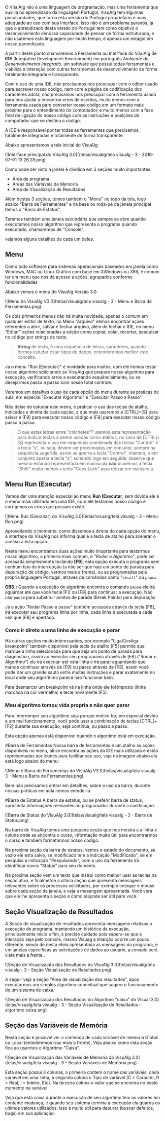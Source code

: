 O VisuAlg não é uma linguagem de programação, mas uma ferramenta que auxilia no aprendizado da linguagem Portugol, VisuAlg tem algumas peculiaridades, que torna esta versão do Portugol proprietário e mais adequado ao uso com sua Interface. Isso não é um problema paranós, já que o aprendizado desta versão do Portugal tem como objetivo o desenvolvimento denossa capacidade de pensar de forma estruturada, e não usaremos esta linguagem por muito tempo, é apenas um estágio em nosso parendizado.

A partir deste ponto chamaremos a Ferramenta ou Interface do VisuAlg de **IDE** (Integrated Development Environment) em português *Ambiente de Desenvolvimento Integrado*, um software que possui todas ferramentas e viabiliza a interação com outras ferramentas de desenvolvimento de forma totalmente integrada e transparente.

Com o uso de uma IDE, não precisamos nos preocupar com o editor usado para escrever nosso código, nem com a página de codificação dos caracteres adota, não precisamos nos preocupar com a ferramenta usada para nos ajudar a encontrar erros de escritas, muito menos com a ferramenta usada para converter nosso código em um formato mais próximo para o entendimento do computador, e muito menos com a fase final de ligação do nosso código com as instruções e posições de computador que se destina o código.

A IDE é responsável por ter todas as ferramentas que precisamos, totalmente integradas e totalmente de forma transparente.

Abaixo apresentamos a tela inicial do VisuAlg:

![Interface principal do VisuAlg 3.0](/telas/visualg/tela visualg - 3 - 2016-07-01 13.26.28.png)

Como pode ser visto a janela é dividida em 3 seções muito importantes:
* Área de programa
* Áreas das Váriáveis de Mémoria
* Área de Visualização de Resultados

Além destas 3 seções, temos também o "Menu" no topo da tela, logo abaixo "Barra de Ferramentas" e na base ou roda-pé da janela principal temos a "Barra de Estatus".

Teremos também uma janela secundária que sempre se abre quando executamos nosso algoritmo que representa o programa quando executado, chamaremos de "Console".

vejamos alguns detalhes de cada um deles.

## Menu
Como todo software para sistemas operacionais baseados em janela como Windows, MAC ou Linux Gráfico com base em XWindows ou X86, é comum ter um menu que nos dá acesso a ações, agrupados conforme funcionalidades

Abaixo vemos o menu do VisuAlg Versão 3.0:

![Menu do VisuAlg V3.0](telas/visualg/tela visualg - 3 - Menu e Barra de Ferramentas.png)

Os dois primeiros menus não há muita novidade, apenas o comum em qualquer editor de texto, no Menu "Arquivo" iremos encontrar ações referentes a abrir, salvar e fechar arquivo, além de fechar o IDE, no menu "Editar" ações relacionadas a edção como copiar, colar, recortar, pesquisar no código por strings de texto.

>**String** de texto, é uma sequência de letras, caracteres, quando formos estudar estar tipos de dados, entenderemos melhor este conceito.

Já o menu "Run (Executar)" é novidade para muitos, com ele iremos testar nosso algoritmo solicitando ao VisuAlg que prepare nosso algoritmo para execução, verificando erros e executando sequêncialmente, ou se desejarmos passo a passo com nosso total controle.

Veremos em detalhes o uso de cada opção do menu durante as praticas de aula, em especial "Executar Algoritmo" e "Executar Passo a Passo".

Não deixe de estudar este menu, e práticar o uso das teclas de atalho, indicadas a direita de cada opção, a que mais usaremos é [CTRL]+[S] para salvar e [F9] para executar nosso código e [F8] para executar nosso código passo a passo.

> O que estas letras entre "colchetes"? usamos esta representação para indicar teclas a serem usadas como atalhos, no caso de [CTRL]+[S] representa o uso em sequencia combinada das teclas "Control" e a tecla "s", ou seja, devem ser precionadas em conjunto, sempre na sequência sugerida, assim se aperta a tecla "Control", mantem, e em conjunto aperta a tecla "s", soltando logo em seguida, observe que mesmo estando representada em maiúscula **não** usaremos a tecla "Shift" muito menos a tecla "Caps Lock" para deixar em maiúscula.

## Menu Run (Executar)
Vamos dar uma atenção especial ao menu **Run (Executar**, sem dúvida ele é o menu mais utilizado em uma IDE, com ele testamos nosso código e corrigimos os erros que possam existir.

![Menu Run (Executar) do VisuAlg 3.0](telas/visualg/tela visualg - 3 - Menu Run.png)

Aproveitando o momento, como dissemos a direita de cada opção do menu, a interface do VisuAlg nos informa qual é a tecla de atalho para acelerar o acesso a esta opção.

Neste menu encontramos duas ações muito imoprtante para testarmos nosso algoritmo, a primeira mais comum, é "*Rodar o Algoritmo*", pode ser acessada simplesmente teclando **[F9]**, esta opção executa o programa sem nenhum tipo de interrupção (a não ser que haja um ponto de parada para depuração de código, vermos mais a frente), ou  as programadas pela propria linguagem Portugal, atraves de comandos como "```Leia()```" ou ```pausa```.

**OBS.:** Quando a execução de algortimo encontra o comando ```pause``` ele irá aguardar até que você tecle [F(] ou [F8] para continuar a execução. Não use ```pause``` para substituir pontos de parada (Break Points) para depuração.

Já a ação "Rodar Passo a passo" também acessada através da tecla [F8], irá executar seu programa linha por linha, cada linha é executada a cada vez que [F8] é apertado. 

### Como ir direto a uma linha de execução e parar

Há outras opções muito interessantes, por exemplo "Liga/Desliga breakpoint" também disponível pela tecla de atalho [F5] permite que marque a linha selecionada para que seja um ponto de parada para diagnostico, assim ao executar seu programama através de [F8] ("Rodar o Algoritmo") ele irá executar até esta linha e irá parar aguardando que mande continuar através de [F9] ou passo através de [F8], assim você pode dar um grande sauto entre muitas instruções e parar exatamente no local onde seu algorritimo parece não funcionar bem.

Para desmarcar um breakpoint vá na linha onde ele foi imposto (linha marcada na cor vermelha) e tecle novamente [F5].

### Meu algoritmo tomou vida propria e não quer parar
Para interromper seu algoritimo seja porque motivo for, em especial devido a um mal funcionamento, você pode usar a combinação de teclas [CTRL]+[F2] durante sua execução, seja continua, ou passo a passo.

Esta opção apenas está disponível quando o algortimo está em execução.


#Barra de Ferramentas
Nossa barra de ferramentas é um atalho as ações disponíveis no menu, ali se encontra as ações da IDE mais utilizada e estão representadas por icones para facilitar seu uso, veja na imagem abaixo ela está logo abaixo do menu:

![Menu e Barra de Ferramentas do VisuAlg V3.0](telas/visualg/tela visualg - 3 - Menu e Barra de Ferramentas.png)

Bem não precisamos entrar em detalhes, sobre o uso da barra, durante nossas práticas em aula iremos entede-la.

#Barra de Estatus
A barra de estatus, ou se preferir barra de status, apresenta informações relevantes ao programador durante a codificação.

![Barra de Status do VisuAlg 3.0](telas/visualg/tela visualg - 3 - Barra de Status.png)

Na barra do VisuAlg temos uma pequena seção que nos mostra a a linha e coluna onde se encontra o curso, informação muito útil para encontrarmos o curso e também formatarmos nosso código. 

Na proxima seção da barra de estatus, vemos o estado do documento, se vazio ele está salvo, se modificado tem a indicação "Modificado", se em pesquisa a indicação "Pesquisando", com o uso da ferramenta irá identificar novos "Status" para seu domento.

Na proxima seção vem um texto que instrui como melhor usar as teclas na seção ativa, e finalmetne a ultima seção que apresenta mensagens relevantes sobre os processos solicitados, por exemplo coloque o mouse sobre cada seção da janela, e veja a mesangem apresentada. Você verá que ele lhe apresenta a seção e como elapode ser útil para você.

## Seção Visualização de Resultados
A Seção de visualização de resultados apresenta mensagens relativas a execução do programa, mantendo um histórico da execução, principalmente inicio e fim, é preciso cuidado pois espera-se que a interação seja pelo console, masno Visuag a intarção ocorre um pouco diferente, sendo do nesta etela apresentada as mensagens do programa, e em janelas especificas as solicitações de dados ao usuário, a console será vista mais a frente..

![Seção de Visualização dos Resultados do VisuAlg 3.0](telas/visualg/tela visualg - 3 - Seção Visualização de Resultados.png)

A seguir veja a seção "Área de visualização dos resultados", apos executarmos um simples algortimo conceitual que sugere o funcionamento de um sistema de caixa.

![Seção de Visualização dos Resultados do Algoritmo "caixa" do Visual 3.0](telas/visualg/tela visualg - 3 - Seção Visualização de Resultados - algoritmo caixa.png)


## Seção das Variáveis de Memória
Nesta seção é possível ver o conteúdo de cada variável de mémoria Global ou Local (entederemos isso mais a frente).
Veja abaixo como esta seção fica ao usarmos o Algoritmo "Caixa".

![Seção de Visualização das Variáveis de Memória do VisuAlg 3.0](telas/visualg/tela visualg - 3 - Seção Variáveis de Memória.png)

Esta seção possui 3 colunas, a primeira contem o nome das variáveis, cada variável em uma linha, a segunda coluna o Tipo de variável (C = Caracter, R = Real, I = Inteiro, Etc). Na terceira coluna o valor que se encontra no exato momento na variável.

Veja que esta caixa durante a execução de seu algortimo tem os valores em contante mudança, e quando seu sistema termina a execução ela guarda os ultimos valores utilizados. Isso é muito util para depurar (buscar defeitos, bugs) em sua aplicação.



